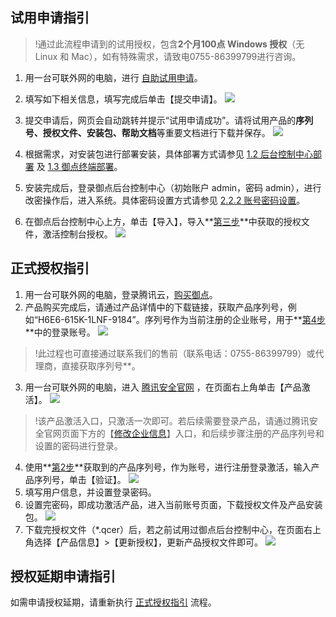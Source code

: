 ## 试用申请指引
>!通过此流程申请到的试用授权，包含**2个月100点 Windows 授权**（无 Linux 和 Mac），如有特殊需求，请致电0755-86399799进行咨询。
  
1. 用一台可联外网的电脑，进行 [自助试用申请](https://s.tencent.com/apply-trial.html)。
2. 填写如下相关信息，填写完成后单击【提交申请】。
![](https://main.qcloudimg.com/raw/00d8c59dd5078e19732a1f7b1c4be2be.png)

3. 提交申请后，网页会自动跳转并提示“试用申请成功”。请将试用产品的**序列号、授权文件、安装包、帮助文档**等重要文档进行下载并保存。<span id="3"></span>
![](https://main.qcloudimg.com/raw/23a078abb042fecc191661b34e2acc65.png)
4. 根据需求，对安装包进行部署安装，具体部署方式请参见 [1.2 后台控制中心部署](#1.2-后台控制中心部署) 及 [1.3 御点终端部署](#1.3-御点终端部署)。
5. 安装完成后，登录御点后台控制中心（初始账户 admin，密码 admin），进行改密操作后，进入系统。具体密码设置方式请参见 [2.2.2 账号密码设置](#2.2.2-账号密码设置)。
6. 在御点后台控制中心上方，单击【导入】，导入**[第三步](#3)**中获取的授权文件，激活控制台授权。
![](https://main.qcloudimg.com/raw/9f4cf76972602faf978cffab54e2880d.png)

<span id="zssqzy"></span>
##  正式授权指引<span id="zssqzy"></span>
1. 用一台可联外网的电脑，登录腾讯云，[购买御点](https://buy.cloud.tencent.com/buy/tepm)。
<span id="2"></span>
2. 产品购买完成后，请通过产品详情中的下载链接，获取产品序列号，例如“H6E6-615K-1LNF-9184”。序列号作为当前注册的企业账号，用于**[第4步](#4)**中的登录账号。
![](https://main.qcloudimg.com/raw/4294f871c5a89849e046d2b232508ab1.png)
>!此过程也可直接通过联系我们的售前（联系电话：0755-86399799）或代理商，直接获取序列号**。
>
3. 用一台可联外网的电脑，进入 [腾讯安全官网](https://s.tencent.com/) ，在页面右上角单击【产品激活】。
![](https://main.qcloudimg.com/raw/e36adfaa11816e382cfe9119a3c1716d.png)
>!该产品激活入口，只激活一次即可。若后续需要登录产品，请通过腾讯安全官网页面下方的【[修改企业信息](https://s.tencent.com/user/login)】入口，和后续步骤注册的产品序列号和设置的密码进行登录。
<span id="4"></span>
4. 使用**[第2步](#2)**获取到的产品序列号，作为账号，进行注册登录激活，输入产品序列号，单击【验证】。
![](https://main.qcloudimg.com/raw/9802d6562aea88dc20204f45827a3757.png)
5. 填写用户信息，并设置登录密码。
6. 设置完密码，即成功激活产品，进入当前账号页面，下载授权文件及产品安装包。
![](https://main.qcloudimg.com/raw/53cc60c0c87b47402185e33137d88c1b.png)
7. 下载完授权文件（\*.qcer）后，若之前试用过御点后台控制中心，在页面右上角选择【产品信息】>【更新授权】，更新产品授权文件即可。
![](https://main.qcloudimg.com/raw/bb553837aa38f6429c9dbd4971926d1b.png)

## 授权延期申请指引
如需申请授权延期，请重新执行 [正式授权指引](#zssqzy) 流程。
